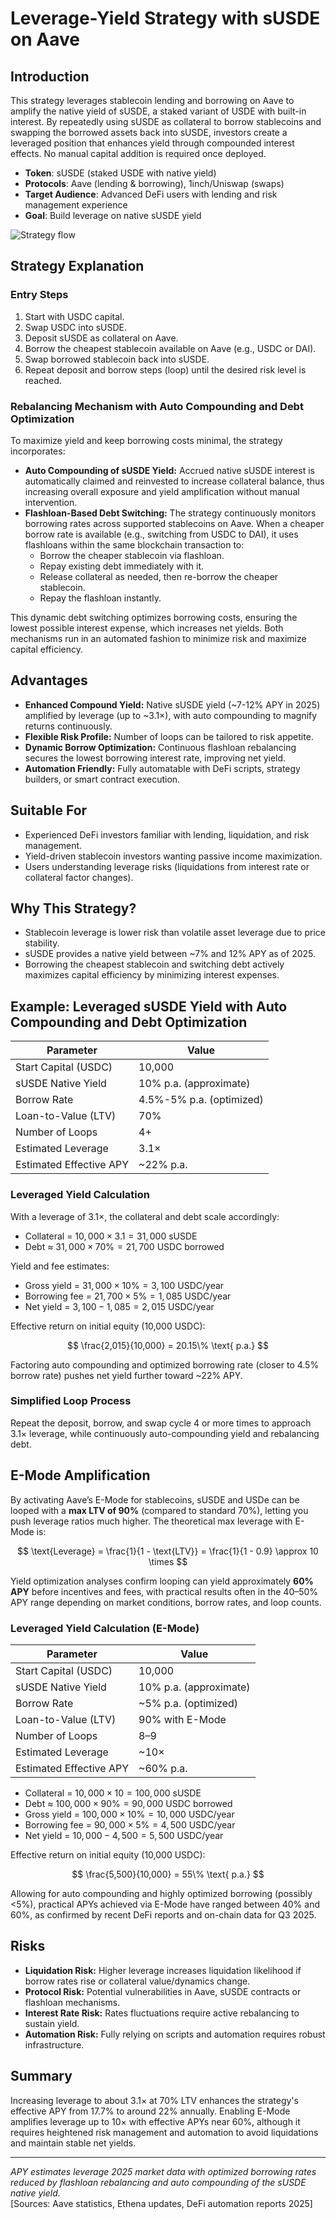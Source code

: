# Leverage-Yield Strategy with sUSDE on Aave

## Introduction

This strategy leverages stablecoin lending and borrowing on Aave to amplify the native yield of sUSDE, a staked variant of USDE with built-in interest. By repeatedly using sUSDE as collateral to borrow stablecoins and swapping the borrowed assets back into sUSDE, investors create a leveraged position that enhances yield through compounded interest effects. No manual capital addition is required once deployed.

- **Token**: sUSDE (staked USDE with native yield)
- **Protocols**: Aave (lending & borrowing), 1inch/Uniswap (swaps)
- **Target Audience**: Advanced DeFi users with lending and risk management experience
- **Goal**: Build leverage on native sUSDE yield

![Strategy flow](../../static/strategy_builder.png)

## Strategy Explanation

### Entry Steps

1. Start with USDC capital.
2. Swap USDC into sUSDE.
3. Deposit sUSDE as collateral on Aave.
4. Borrow the cheapest stablecoin available on Aave (e.g., USDC or DAI).
5. Swap borrowed stablecoin back into sUSDE.
6. Repeat deposit and borrow steps (loop) until the desired risk level is reached.

### Rebalancing Mechanism with Auto Compounding and Debt Optimization

To maximize yield and keep borrowing costs minimal, the strategy incorporates:

- **Auto Compounding of sUSDE Yield:** Accrued native sUSDE interest is automatically claimed and reinvested to increase collateral balance, thus increasing overall exposure and yield amplification without manual intervention.
- **Flashloan-Based Debt Switching:** The strategy continuously monitors borrowing rates across supported stablecoins on Aave. When a cheaper borrow rate is available (e.g., switching from USDC to DAI), it uses flashloans within the same blockchain transaction to:
  - Borrow the cheaper stablecoin via flashloan.
  - Repay existing debt immediately with it.
  - Release collateral as needed, then re-borrow the cheaper stablecoin.
  - Repay the flashloan instantly.

This dynamic debt switching optimizes borrowing costs, ensuring the lowest possible interest expense, which increases net yields. Both mechanisms run in an automated fashion to minimize risk and maximize capital efficiency.

## Advantages

- **Enhanced Compound Yield:** Native sUSDE yield (~7-12% APY in 2025) amplified by leverage (up to ~3.1×), with auto compounding to magnify returns continuously.
- **Flexible Risk Profile:** Number of loops can be tailored to risk appetite.
- **Dynamic Borrow Optimization:** Continuous flashloan rebalancing secures the lowest borrowing interest rate, improving net yield.
- **Automation Friendly:** Fully automatable with DeFi scripts, strategy builders, or smart contract execution.

## Suitable For

- Experienced DeFi investors familiar with lending, liquidation, and risk management.
- Yield-driven stablecoin investors wanting passive income maximization.
- Users understanding leverage risks (liquidations from interest rate or collateral factor changes).

## Why This Strategy?

- Stablecoin leverage is lower risk than volatile asset leverage due to price stability.
- sUSDE provides a native yield between ~7% and 12% APY as of 2025.
- Borrowing the cheapest stablecoin and switching debt actively maximizes capital efficiency by minimizing interest expenses.

## Example: Leveraged sUSDE Yield with Auto Compounding and Debt Optimization

| Parameter               | Value                    |
| ----------------------- | ------------------------ |
| Start Capital (USDC)    | 10,000                   |
| sUSDE Native Yield      | 10% p.a. (approximate)   |
| Borrow Rate             | 4.5%-5% p.a. (optimized) |
| Loan-to-Value (LTV)     | 70%                      |
| Number of Loops         | 4+                       |
| Estimated Leverage      | 3.1×                     |
| Estimated Effective APY | ~22% p.a.                |

### Leveraged Yield Calculation

With a leverage of 3.1×, the collateral and debt scale accordingly:

- Collateral = $10,000 \times 3.1 = 31,000$ sUSDE
- Debt ≈ $31,000 \times 70\% = 21,700$ USDC borrowed

Yield and fee estimates:

- Gross yield = $31,000 \times 10\% = 3,100$ USDC/year
- Borrowing fee = $21,700 \times 5\% = 1,085$ USDC/year
- Net yield = $3,100 - 1,085 = 2,015$ USDC/year

Effective return on initial equity (10,000 USDC):

$$
\frac{2,015}{10,000} = 20.15\% \text{ p.a.}
$$

Factoring auto compounding and optimized borrowing rate (closer to 4.5% borrow rate) pushes net yield further toward ~22% APY.

### Simplified Loop Process

Repeat the deposit, borrow, and swap cycle 4 or more times to approach 3.1× leverage, while continuously auto-compounding yield and rebalancing debt.

## E-Mode Amplification

By activating Aave’s E-Mode for stablecoins, sUSDE and USDe can be looped with a **max LTV of 90%** (compared to standard 70%), letting you push leverage ratios much higher. The theoretical max leverage with E-Mode is:

$$
\text{Leverage} = \frac{1}{1 - \text{LTV}} = \frac{1}{1 - 0.9} \approx 10 \times
$$

Yield optimization analyses confirm looping can yield approximately **60% APY** before incentives and fees, with practical results often in the 40–50% APY range depending on market conditions, borrow rates, and loop counts.

### Leveraged Yield Calculation (E-Mode)

| Parameter               | Value                  |
| ----------------------- | ---------------------- |
| Start Capital (USDC)    | 10,000                 |
| sUSDE Native Yield      | 10% p.a. (approximate) |
| Borrow Rate             | ~5% p.a. (optimized)   |
| Loan-to-Value (LTV)     | 90% with E-Mode        |
| Number of Loops         | 8–9                    |
| Estimated Leverage      | ~10×                   |
| Estimated Effective APY | ~60% p.a.              |

- Collateral = $10,000 \times 10 = 100,000$ sUSDE
- Debt ≈ $100,000 \times 90\% = 90,000$ USDC borrowed
- Gross yield = $100,000 \times 10\% = 10,000$ USDC/year
- Borrowing fee = $90,000 \times 5\% = 4,500$ USDC/year
- Net yield = $10,000 - 4,500 = 5,500$ USDC/year

Effective return on initial equity (10,000 USDC):

$$
\frac{5,500}{10,000} = 55\% \text{ p.a.}
$$

Allowing for auto compounding and highly optimized borrowing (possibly <5%), practical APYs achieved via E-Mode have ranged between 40% and 60%, as confirmed by recent DeFi reports and on-chain data for Q3 2025.

## Risks

- **Liquidation Risk:** Higher leverage increases liquidation likelihood if borrow rates rise or collateral value/dynamics change.
- **Protocol Risk:** Potential vulnerabilities in Aave, sUSDE contracts or flashloan mechanisms.
- **Interest Rate Risk:** Rates fluctuations require active rebalancing to sustain yield.
- **Automation Risk:** Fully relying on scripts and automation requires robust infrastructure.

## Summary

Increasing leverage to about 3.1× at 70% LTV enhances the strategy's effective APY from 17.7% to around 22% annually. Enabling E-Mode amplifies leverage up to 10× with effective APYs near 60%, although it requires heightened risk management and automation to avoid liquidations and maintain stable net yields.

---

_APY estimates leverage 2025 market data with optimized borrowing rates reduced by flashloan rebalancing and auto compounding of the sUSDE native yield._  
[Sources: Aave statistics, Ethena updates, DeFi automation reports 2025]
